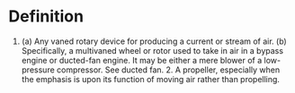 # Definition

1.  \(a\) Any vaned rotary device for producing a current or stream of
    air. (b) Specifically, a multivaned wheel or rotor used to take in
    air in a bypass engine or ducted-fan engine. It may be either a mere
    blower of a low-pressure compressor. See ducted fan. 2. A propeller,
    especially when the emphasis is upon its function of moving air
    rather than propelling.
